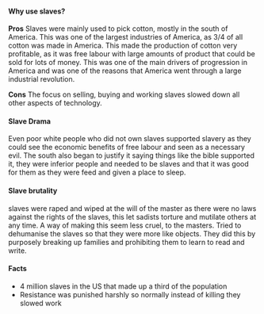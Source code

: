 #### Why use slaves?
**Pros**
Slaves were mainly used to pick cotton, mostly in the south of America. This was one of the largest industries of America, as 3/4 of all cotton was made in America. This made the production of cotton very profitable, as it was free labour with large amounts of product that could be sold for lots of money. This was one of the main drivers of progression in America and was one of the reasons that America went through a large industrial revolution.

**Cons**
The focus on selling, buying and working slaves slowed down all other aspects of technology.

#### Slave Drama
Even poor white people who did not own slaves supported slavery as they could see the economic benefits of free labour and seen as a necessary evil. The south also began to justify it saying things like the bible supported it, they were inferior people and needed to be slaves and that it was good for them as they were feed and given a place to sleep.

#### Slave brutality
slaves were raped and wiped at the will of the master as there were no laws against the rights of the slaves, this let sadists torture and mutilate others at any time. A way of making this seem less cruel, to the masters. Tried to dehumanise the slaves so that they were more like objects. They did this by purposely breaking up families and prohibiting them to learn to read and write.


#### Facts
- 4 million slaves in the US that made up a third of the population 
-  Resistance was punished harshly so normally instead of killing they slowed work
